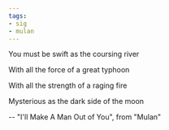 ```yaml
---
tags:
- sig
- mulan
---
```


You must be swift as the coursing river

With all the force of a great typhoon

With all the strength of a raging fire

Mysterious as the dark side of the moon

-- "I'll Make A Man Out of You", from "Mulan"